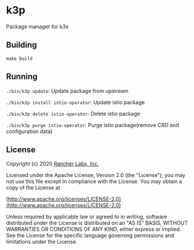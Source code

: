 k3p
========

Package manager for k3s

## Building

`make build`


## Running

`./bin/k3p update`: Update package from upstream

`./bin/k3p install istio-operator`: Update istio package

`./bin/k3p delete istio-operator`: Delete istio package

`./bin/k3p purge istio-operator`: Purge istio package(remove CRD and configuration data)

## License
Copyright (c) 2020 [Rancher Labs, Inc.](http://rancher.com)

Licensed under the Apache License, Version 2.0 (the "License");
you may not use this file except in compliance with the License.
You may obtain a copy of the License at

[http://www.apache.org/licenses/LICENSE-2.0](http://www.apache.org/licenses/LICENSE-2.0)

Unless required by applicable law or agreed to in writing, software
distributed under the License is distributed on an "AS IS" BASIS,
WITHOUT WARRANTIES OR CONDITIONS OF ANY KIND, either express or implied.
See the License for the specific language governing permissions and
limitations under the License.
